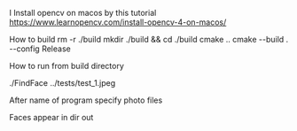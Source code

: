 I Install opencv on macos by this tutorial
https://www.learnopencv.com/install-opencv-4-on-macos/

How to build
rm -r ./build
mkdir ./build && cd ./build
cmake ..
cmake --build . --config Release

How to run from build directory

./FindFace ../tests/test_1.jpeg

After name of program specify photo files

Faces appear in dir out
